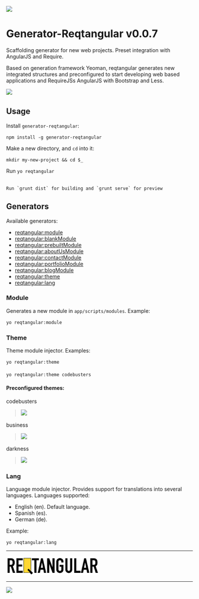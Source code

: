 
![](http://www.codebusters.es/assets/projects/reqtangular/reqtangular_logo_728.png)

Generator-Reqtangular v0.0.7 
=====================

Scaffolding generator for new web projects. Preset integration with AngularJS and Require.

Based on generation framework Yeoman, reqtangular generates new integrated structures and preconfigured to start developing web based applications and RequireJSs AngularJS with Bootstrap and Less.



![](http://www.codebusters.es/assets/projects/reqtangular/reqtangular_small_brands.png)




## Usage

Install `generator-reqtangular`:
```
npm install -g generator-reqtangular
```
Make a new directory, and `cd` into it:
```
mkdir my-new-project && cd $_
```

Run `yo reqtangular`
```

Run `grunt dist` for building and `grunt serve` for preview
```
## Generators

Available generators:

* [reqtangular:module](#module)
* [reqtangular:blankModule](#blankModule)
* [reqtangular:prebuiltModule](#prebuiltModule)
* [reqtangular:aboutUsModule](#aboutUsModule)
* [reqtangular:contactModule](#contactModule)
* [reqtangular:portfolioModule](#portfolioModule)
* [reqtangular:blogModule](#blogModule)
* [reqtangular:theme](#theme)
* [reqtangular:lang](#lang)



### Module
Generates a new module in `app/scripts/modules`.
Example:
```bash
yo reqtangular:module
```
### Theme
Theme module injector.
Examples:
```bash
yo reqtangular:theme

yo reqtangular:theme codebusters
```

#### Preconfigured themes:


codebusters
> ![](http://www.codebusters.es/assets/projects/reqtangular/codebusters_thumb.png)


business
> ![](http://www.codebusters.es/assets/projects/reqtangular/business_thumb.png)


darkness
> ![](http://www.codebusters.es/assets/projects/reqtangular/darkness_thumb.png)


### Lang
Language module injector. Provides support for translations into several languages. Languages supported:
* English (en). Default language.
* Spanish (es).
* German  (de).

Example:
```bash
yo reqtangular:lang
```

***

[![](https://github.com/codebusters/generator-reqtangular/blob/master/resources/img/reqtangular_banner_250x50.png)](https://github.com/codebusters/generator-reqtangular/wiki)
* * *
[![](http://www.codebusters.es/assets/codebusters_logo.png)](http://www.codebusters.es)

